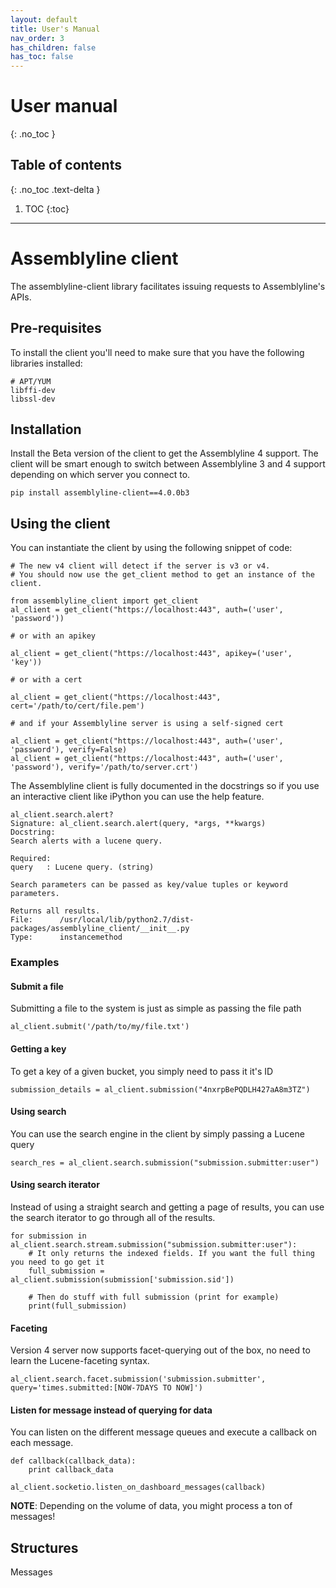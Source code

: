 ```yaml
---
layout: default
title: User's Manual
nav_order: 3
has_children: false
has_toc: false
---
```


# User manual
{: .no_toc }


## Table of contents
{: .no_toc .text-delta }

1. TOC
{:toc}

---

# Assemblyline client
The assemblyline-client library facilitates issuing requests to Assemblyline's APIs.

## Pre-requisites

To install the client you'll need to make sure that you have the following libraries installed:

    # APT/YUM
    libffi-dev
    libssl-dev
    
## Installation

Install the Beta version of the client to get the Assemblyline 4 support. The 
client will be smart enough to switch between Assemblyline 3 and 4 support 
depending on which server you connect to.

    pip install assemblyline-client==4.0.0b3

## Using the client

You can instantiate the client by using the following snippet of code:

    # The new v4 client will detect if the server is v3 or v4. 
    # You should now use the get_client method to get an instance of the client.
    
    from assemblyline_client import get_client
    al_client = get_client("https://localhost:443", auth=('user', 'password'))
    
    # or with an apikey
    
    al_client = get_client("https://localhost:443", apikey=('user', 'key'))
    
    # or with a cert 
    
    al_client = get_client("https://localhost:443", cert='/path/to/cert/file.pem')

    # and if your Assemblyline server is using a self-signed cert

    al_client = get_client("https://localhost:443", auth=('user', 'password'), verify=False)
    al_client = get_client("https://localhost:443", auth=('user', 'password'), verify='/path/to/server.crt')

The Assemblyline client is fully documented in the docstrings so if you use an interactive 
client like iPython you can use the help feature.

    al_client.search.alert?
    Signature: al_client.search.alert(query, *args, **kwargs)
    Docstring:
    Search alerts with a lucene query.

    Required:
    query   : Lucene query. (string)

    Search parameters can be passed as key/value tuples or keyword parameters.

    Returns all results.
    File:      /usr/local/lib/python2.7/dist-packages/assemblyline_client/__init__.py
    Type:      instancemethod

### Examples

#### Submit a file

Submitting a file to the system is just as simple as passing the file path

    al_client.submit('/path/to/my/file.txt')

#### Getting a key

To get a key of a given bucket, you simply need to pass it it's ID

    submission_details = al_client.submission("4nxrpBePQDLH427aA8m3TZ")

#### Using search

You can use the search engine in the client by simply passing a Lucene query

    search_res = al_client.search.submission("submission.submitter:user")

#### Using search iterator

Instead of using a straight search and getting a page of results, you can use the search 
iterator to go through all of the results.

    for submission in al_client.search.stream.submission("submission.submitter:user"):
        # It only returns the indexed fields. If you want the full thing you need to go get it
        full_submission = al_client.submission(submission['submission.sid'])

        # Then do stuff with full submission (print for example)
        print(full_submission)

#### Faceting

Version 4 server now supports facet-querying out of the box, no need to learn the 
Lucene-faceting syntax.
    
    al_client.search.facet.submission('submission.submitter', query='times.submitted:[NOW-7DAYS TO NOW]')

#### Listen for message instead of querying for data

You can listen on the different message queues and execute a callback on each message.

    def callback(callback_data):
        print callback_data

    al_client.socketio.listen_on_dashboard_messages(callback)

**NOTE**: Depending on the volume of data, you might process a ton of messages!

## Structures

Messages 

### 